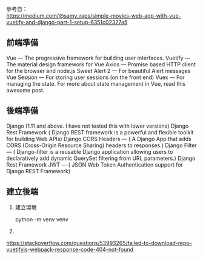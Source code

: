 參考自：  
https://medium.com/@samy_raps/simple-movies-web-app-with-vue-vuetify-and-django-part-1-setup-6351c02327a5  

## 前端準備
Vue — The progressive framework for building user interfaces.
Vuetify — The material design framework for Vue
Axios — Promise based HTTP client for the browser and node.js
Sweet Alert 2 — For beautiful Alert messages
Vue Session — For storing user sessions (on the front end)
Vuex — For managing the state. For more about state management in Vue, read this awesome post.
## 後端準備
Django (1.11 and above. I have not tested this with lower versions)
Django Rest Framework ( Django REST framework is a powerful and flexible toolkit for building Web APIs)
Django CORS Headers — ( A Django App that adds CORS (Cross-Origin Resource Sharing) headers to responses.)
Django Filter — ( Django-filter is a reusable Django application allowing users to declaratively add dynamic QuerySet filtering from URL parameters.)
Django Rest Framework JWT — ( JSON Web Token Authentication support for Django REST Framework)
## 建立後端
1. 建立環境

    python -m venv venv
2. 




https://stackoverflow.com/questions/53993265/failed-to-download-repo-vuetifyjs-webpack-response-code-404-not-found
